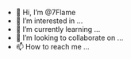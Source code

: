 - 👋 Hi, I’m @7Flame
- 👀 I’m interested in ...
- 🌱 I’m currently learning ...
- 💞️ I’m looking to collaborate on ...
- 📫 How to reach me ...

<!---
7Flame/7Flame is a ✨ special ✨ repository because its `README.md` (this file) appears on your GitHub profile.
You can click the Preview link to take a look at your changes.
--->
